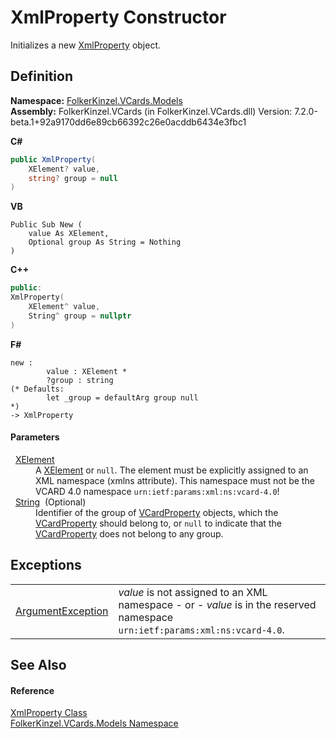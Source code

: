 # XmlProperty Constructor


Initializes a new <a href="acc008b1-680c-897b-c8af-e3cd24d10d88.md">XmlProperty</a> object.



## Definition
**Namespace:** <a href="10623553-9342-5b8f-9df4-6e7d1075f3df.md">FolkerKinzel.VCards.Models</a>  
**Assembly:** FolkerKinzel.VCards (in FolkerKinzel.VCards.dll) Version: 7.2.0-beta.1+92a9170dd6e89cb66392c26e0acddb6434e3fbc1

**C#**
``` C#
public XmlProperty(
	XElement? value,
	string? group = null
)
```
**VB**
``` VB
Public Sub New ( 
	value As XElement,
	Optional group As String = Nothing
)
```
**C++**
``` C++
public:
XmlProperty(
	XElement^ value, 
	String^ group = nullptr
)
```
**F#**
``` F#
new : 
        value : XElement * 
        ?group : string 
(* Defaults:
        let _group = defaultArg group null
*)
-> XmlProperty
```



#### Parameters
<dl><dt>  <a href="https://learn.microsoft.com/dotnet/api/system.xml.linq.xelement" target="_blank" rel="noopener noreferrer">XElement</a></dt><dd>A <a href="https://learn.microsoft.com/dotnet/api/system.xml.linq.xelement" target="_blank" rel="noopener noreferrer">XElement</a> or <code>null</code>. The element must be explicitly assigned to an XML namespace (xmlns attribute). This namespace must not be the VCARD 4.0 namespace <code>urn:ietf:params:xml:ns:vcard-4.0</code>!</dd><dt>  <a href="https://learn.microsoft.com/dotnet/api/system.string" target="_blank" rel="noopener noreferrer">String</a>  (Optional)</dt><dd>Identifier of the group of <a href="e1395eb9-792c-c4d8-ee22-97939a91c58e.md">VCardProperty</a> objects, which the <a href="e1395eb9-792c-c4d8-ee22-97939a91c58e.md">VCardProperty</a> should belong to, or <code>null</code> to indicate that the <a href="e1395eb9-792c-c4d8-ee22-97939a91c58e.md">VCardProperty</a> does not belong to any group.</dd></dl>

## Exceptions
<table>
<tr>
<td><a href="https://learn.microsoft.com/dotnet/api/system.argumentexception" target="_blank" rel="noopener noreferrer">ArgumentException</a></td>
<td><em>value</em> is not assigned to an XML namespace - or - <em>value</em> is in the reserved namespace <code>urn:ietf:params:xml:ns:vcard-4.0</code>.</td></tr>
</table>

## See Also


#### Reference
<a href="acc008b1-680c-897b-c8af-e3cd24d10d88.md">XmlProperty Class</a>  
<a href="10623553-9342-5b8f-9df4-6e7d1075f3df.md">FolkerKinzel.VCards.Models Namespace</a>  
